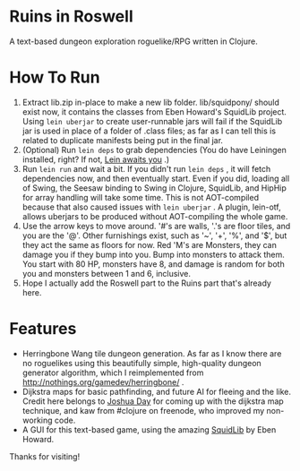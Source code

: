 Ruins in Roswell
================

A text-based dungeon exploration roguelike/RPG written in Clojure.

How To Run
==========

1.  Extract lib.zip in-place to make a new lib folder.  lib/squidpony/ should exist now, it contains
the classes from Eben Howard's SquidLib project.  Using `lein uberjar` to create user-runnable jars 
will fail if the SquidLib jar is used in place of a folder of .class files; as
far as I can tell this is related to duplicate manifests being put in the final jar.
2.  (Optional) Run `lein deps` to grab dependencies (You do have Leiningen installed, right?  If not,
[Lein awaits you](http://leiningen.org/) .)
3.  Run `lein run` and wait a bit.  If you didn't run `lein deps` , it will fetch dependencies now, and then eventually
start.  Even if you did, loading all of Swing, the Seesaw binding to Swing in Clojure, SquidLib, and HipHip for array
handling will take some time.  This is not AOT-compiled because that also caused issues with `lein uberjar` .
A plugin, lein-otf, allows uberjars to be produced without AOT-compiling the whole game.
4.  Use the arrow keys to move around.  '#'s are walls, '.'s are floor tiles, and you are the '@'.  Other furnishings
exist, such as '~', '+', '%', and '$', but they act the same as floors for now.
Red 'M's are Monsters, they can damage you if they bump into you.
Bump into monsters to attack them.  You start with 80 HP, monsters have 8, and damage is random
for both you and monsters between 1 and 6, inclusive.
5.  Hope I actually add the Roswell part to the Ruins part that's already here.

Features
========

+ Herringbone Wang tile dungeon generation.  As far as I know there are no roguelikes using this beautifully simple,
high-quality dungeon generator algorithm, which I reimplemented
from <http://nothings.org/gamedev/herringbone/> .
+ Dijkstra maps for basic pathfinding, and future AI for fleeing and the like.
Credit here belongs to [Joshua Day](https://github.com/joshuaday) for coming up with the dijkstra map
technique, and kaw from #clojure on freenode, who improved my non-working code.
+ A GUI for this text-based game, using the amazing [SquidLib](https://github.com/SquidPony/SquidLib) by Eben Howard.

Thanks for visiting!
